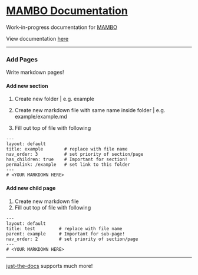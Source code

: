 # [MAMBO Documentation](https://alphadaze.github.io/mambo-docs/)

Work-in-progress documentation for [MAMBO](https://github.com/beehive-lab/mambo)

View documentation [here](https://alphadaze.github.io/mambo-docs/)

___

### Add Pages
Write markdown pages!

#### Add new section
1. Create new folder | e.g. example

2. Create new markdown file with same name inside folder | e.g. example/example.md

3. Fill out top of file with following

```
---
layout: default
title: example        # replace with file name
nav_order: 3          # set priority of section/page
has_children: true    # Important for section!
permalink: /example   # set link to this folder
---
# <YOUR MARKDOWN HERE>
```

#### Add new child page
1. Create new markdown file
2. Fill out top of file with following

```
---
layout: default
title: test         # replace with file name
parent: example     # Important for sub-page!
nav_order: 2        # set priority of section/page
---
# <YOUR MARKDOWN HERE>
```

___

[just-the-docs](https://just-the-docs.com/) supports much more!